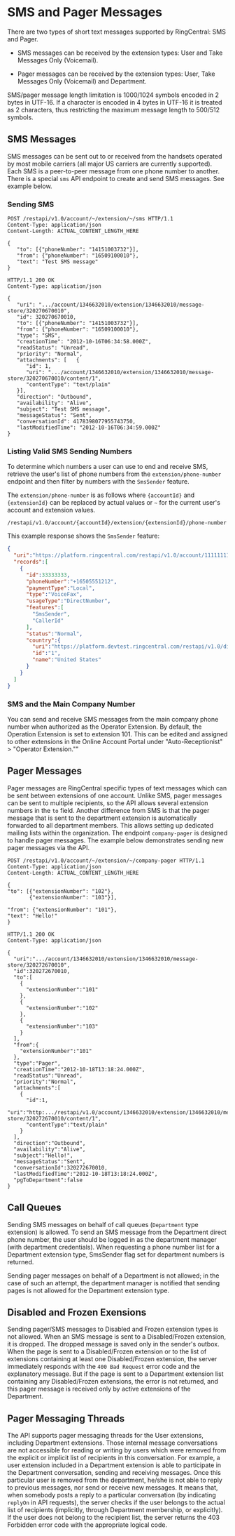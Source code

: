 # SMS and Pager Messages

There are two types of short text messages supported by RingCentral: SMS and Pager.

- SMS messages can be received by the extension types: User and Take Messages Only (Voicemail).

- Pager messages can be received by the extension types: User, Take Messages Only (Voicemail) and Department.

SMS/pager message length limitation is 1000/1024 symbols encoded in 2 bytes in UTF-16. If a character is encoded in 4 bytes in UTF-16 it is treated as 2 characters, thus restricting the maximum message length to 500/512 symbols.

## SMS Messages

SMS messages can be sent out to or received from the handsets operated by most mobile carriers (all major US carriers are currently supported). Each SMS is a peer-to-peer message from one phone number to another. There is a special `sms` API endpoint to create and send SMS messages. See example below.

### Sending SMS

```http
POST /restapi/v1.0/account/~/extension/~/sms HTTP/1.1
Content-Type: application/json   
Content-Length: ACTUAL_CONTENT_LENGTH_HERE

{
   "to": [{"phoneNumber": "14151003732"}],
   "from": {"phoneNumber": "16509100010"}, 
   "text": "Test SMS message"
}   
```

```http
HTTP/1.1 200 OK
Content-Type: application/json  

{
   "uri": ".../account/1346632010/extension/1346632010/message-store/320270670010",
   "id": 320270670010,
   "to": [{"phoneNumber": "14151003732"}],
   "from": {"phoneNumber": "16509100010"},
   "type": "SMS",
   "creationTime": "2012-10-16T06:34:58.000Z",
   "readStatus": "Unread",
   "priority": "Normal",
   "attachments": [   {
      "id": 1,
      "uri": ".../account/1346632010/extension/1346632010/message-store/320270670010/content/1",
      "contentType": "text/plain"
   }],
   "direction": "Outbound",
   "availability": "Alive",
   "subject": "Test SMS message",
   "messageStatus": "Sent",
   "conversationId": 4178398077955743750,
   "lastModifiedTime": "2012-10-16T06:34:59.000Z"
}
```

### Listing Valid SMS Sending Numbers

To determine which numbers a user can use to end and receive SMS, retrieve the user's list of phone numbers from the `extension/phone-number` endpoint and then filter by numbers with the `SmsSender` feature.

The `extension/phone-number` is as follows where `{accountId}` and `{extensionId}` can be replaced by actual values or `~` for the current user's account and extension values.

`/restapi/v1.0/account/{accountId}/extension/{extensionId}/phone-number`

This example response shows the `SmsSender` feature:

```json
{
  "uri":"https://platform.ringcentral.com/restapi/v1.0/account/11111111/extension/22222222/phone-number?page=1&perPage=100",
  "records":[
    {
      "id":33333333,
      "phoneNumber":"+16505551212",
      "paymentType":"Local",
      "type":"VoiceFax",
      "usageType":"DirectNumber",
      "features":[
        "SmsSender",
        "CallerId"
      ],
      "status":"Normal",
      "country":{
        "uri":"https://platform.devtest.ringcentral.com/restapi/v1.0/dictionary/country/1",
        "id":"1",
        "name":"United States"
      }
    }
  ]
}
```

### SMS and the Main Company Number

You can send and receive SMS messages from the main company phone number when authorized as the Operator Extension. By default, the Operation Extension is set to extension 101. This can be edited and assigned to other extensions in the Online Account Portal under "Auto-Receptionist" > "Operator Extension.""

## Pager Messages

Pager messages are RingCentral specific types of text messages which can be sent between extensions of one account. Unlike SMS, pager messages can be sent to multiple recipients, so the API allows several extension numbers in the `to` field. Another difference from SMS is that the pager message that is sent to the department extension is automatically forwarded to all department members. This allows setting up dedicated mailing lists within the organization. The endpoint `company-pager` is designed to handle pager messages. The example below demonstrates sending new pager messages via the API.

```http
POST /restapi/v1.0/account/~/extension/~/company-pager HTTP/1.1
Content-Type: application/json
Content-Length: ACTUAL_CONTENT_LENGTH_HERE

{
"to": [{"extensionNumber": "102"}, 
       {"extensionNumber": "103"}],

"from": {"extensionNumber": "101"},
"text": "Hello!"
}
```

```http                                        
HTTP/1.1 200 OK
Content-Type: application/json

{
  "uri":".../account/1346632010/extension/1346632010/message-store/320272670010",
  "id":320272670010,
  "to":[
    {
      "extensionNumber":"101"
    },
    {
      "extensionNumber":"102"
    },
    {
      "extensionNumber":"103"
    }
  ],
  "from":{
    "extensionNumber":"101"
  },
  "type":"Pager",
  "creationTime":"2012-10-18T13:18:24.000Z",
  "readStatus":"Unread",
  "priority":"Normal",
  "attachments":[
    {
      "id":1,
      "uri":"http:.../restapi/v1.0/account/1346632010/extension/1346632010/message-store/320272670010/content/1",
      "contentType":"text/plain"
    }
  ],
  "direction":"Outbound",
  "availability":"Alive",
  "subject":"Hello!",
  "messageStatus":"Sent",
  "conversationId":320272670010,
  "lastModifiedTime":"2012-10-18T13:18:24.000Z",
  "pgToDepartment":false
}
```

## Call Queues

Sending SMS messages on behalf of call queues (`Department` type extension) is allowed. To send an SMS message from the Department direct phone number, the user should be logged in as the department manager (with department credentials). When requesting a phone number list for a Department extension type, SmsSender flag set for department numbers is returned.

Sending pager messages on behalf of a Department is not allowed; in the case of such an attempt, the department manager is notified that sending pages is not allowed for the Department extension type.

## Disabled and Frozen Exensions

Sending pager/SMS messages to Disabled and Frozen extension types is not allowed. When an SMS message is sent to a Disabled/Frozen extension, it is dropped. The dropped message is saved only in the sender's outbox. When the page is sent to a Disabled/Frozen extension or to the list of extensions containing at least one Disabled/Frozen extension, the server immediately responds with the `400 Bad Request` error code and the explanatory message. But if the page is sent to a Department extension list containing any Disabled/Frozen extensions, the error is not returned, and this pager message is received only by active extensions of the Department.

## Pager Messaging Threads

The API supports pager messaging threads for the User extensions, including Department extensions. Those internal message conversations are not accessible for reading or writing by users which were removed from the explicit or implicit list of recipients in this conversation. For example, a user extension included in a Department extension is able to participate in the Department conversation, sending and receiving messages. Once this particular user is removed from the department, he/she is not able to reply to previous messages, nor send or receive new messages. It means that, when somebody posts a reply to a particular conversation (by indicating `replyOn` in API requests), the server checks if the user belongs to the actual list of recipients (implicitly, through Department membership, or explicitly). If the user does not belong to the recipient list, the server returns the 403 Forbidden error code with the appropriate logical code.
